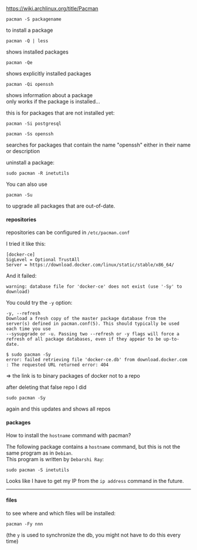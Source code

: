 https://wiki.archlinux.org/title/Pacman

```
pacman -S packagename
```
to install a package

```
pacman -Q | less
```
shows installed packages

```
pacman -Qe
```
shows explicitly installed packages


```
pacman -Qi openssh
```
shows information about a package\
only works if the package is installed...

this is for packages that are not installed yet:
```
pacman -Si postgresql
```

```
pacman -Ss openssh
```
searches for packages that contain the name "openssh" either in their name or description


uninstall a package:
```
sudo pacman -R inetutils
```

You can also use
```
pacman -Su
```
 to upgrade all packages that are out-of-date.

#### repositories

repositories can be configured in `/etc/pacman.conf`

I tried it like this:
```
[docker-ce]
SigLevel = Optional TrustAll
Server = https://download.docker.com/linux/static/stable/x86_64/
```
And it failed:
```
warning: database file for 'docker-ce' does not exist (use '-Sy' to download)
```

You could try the `-y` option:
```
-y, --refresh
Download a fresh copy of the master package database from the server(s) defined in pacman.conf(5). This should typically be used each time you use
--sysupgrade or -u. Passing two --refresh or -y flags will force a refresh of all package databases, even if they appear to be up-to-date.
```

```
$ sudo pacman -Sy
error: failed retrieving file 'docker-ce.db' from download.docker.com : The requested URL returned error: 404
```

=> the link is to binary packages of docker not to a repo

after deleting that false repo I did
```
sudo pacman -Sy
```
again and this updates and shows all repos

#### packages

How to install the `hostname` command with pacman?

The following package contains a `hostname` command, but this is not the same program as in `Debian`.\
This program is written by `Debarshi Ray`:
```
sudo pacman -S inetutils
```

Looks like I have to get my IP from the `ip address` command in the future.

***
#### files

to see where and which files will be installed:
```
pacman -Fy nnn
```
(the `y` is used to synchronize the db, you might not have to do this every time)
